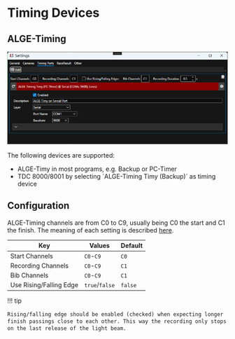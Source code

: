 ﻿# Timing Devices

## ALGE-Timing

![Overview](images/algetiming.png)

The following devices are supported:

* ALGE-Timy in most programs, e.g. Backup or PC-Timer
* TDC 8000/8001 by selecting ´ALGE-Timing Timy (Backup)´ as timing device

## Configuration

ALGE-Timing channels are from C0 to C9, usually being C0 the start and C1 the finish.
The meaning of each setting is described [here](index.md).

| Key                | Values | Default |
| -        | ----- | ------- |
| Start Channels     | `C0`-`C9` | `C0` |
| Recording Channels | `C0`-`C9` | `C1` |
| Bib Channels | `C0`-`C9` | `C1` |
| Use Rising/Falling Edge | `true`/`false` | `false` |

!!! tip

    Rising/falling edge should be enabled (checked) when expecting longer finish passings close to each other. This way the recording only stops on the last release of the light beam.



